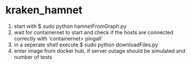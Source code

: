 # kraken_hamnet
1. start with $ sudo python hamnetFromGraph.py
2. wait for containernet to start and check if the hosts are connected correctly with 'containernet> pingall'
3. in a seperate shell execute $ sudo python downloadFiles.py
4. enter image from docker hub, if server outage should be simulated and number of tests
